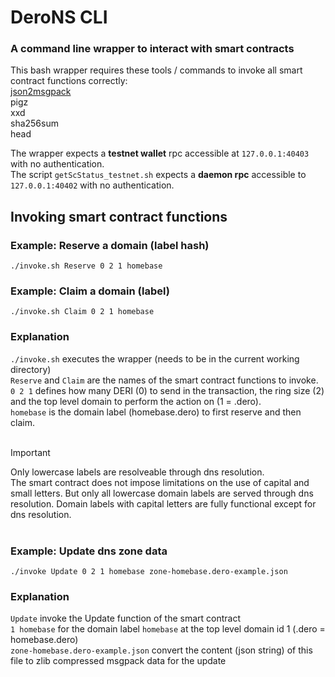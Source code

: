 # DeroNS CLI
### A command line wrapper to interact with smart contracts

This bash wrapper requires these tools / commands to invoke all smart contract functions correctly:<br>
[json2msgpack](https://github.com/ludocode/msgpack-tools)<br>
pigz<br>
xxd<br>
sha256sum<br>
head<br>

The wrapper expects a **testnet wallet** rpc accessible at `127.0.0.1:40403` with no authentication.<br>
The script `getScStatus_testnet.sh` expects a **daemon rpc** accessible to `127.0.0.1:40402` with no authentication.

## Invoking smart contract functions

### Example: Reserve a domain (label hash)
`./invoke.sh Reserve 0 2 1 homebase`

### Example: Claim a domain (label)
`./invoke.sh Claim 0 2 1 homebase`

### Explanation
`./invoke.sh` executes the wrapper (needs to be in the current working directory)<br>
`Reserve` and `Claim` are the names of the smart contract functions to invoke.<br>
`0 2 1` defines how many DERI (0) to send in the transaction, the ring size (2) and the top level domain to perform the action on (1 = .dero).<br>
`homebase` is the domain label (homebase.dero) to first reserve and then claim.<br>
<br>
> [!IMPORTANT]
> Only lowercase labels are resolveable through dns resolution.<br>
> The smart contract does not impose limitations on the use of capital and small letters. But only all lowercase domain labels are served through dns resolution.
> Domain labels with capital letters are fully functional except for dns resolution.<br><br>

### Example: Update dns zone data
`./invoke Update 0 2 1 homebase zone-homebase.dero-example.json`

### Explanation
`Update` invoke the Update function of the smart contract<br>
`1 homebase` for the domain label `homebase` at the top level domain id 1 (.dero = homebase.dero)<br>
`zone-homebase.dero-example.json` convert the content (json string) of this file to zlib compressed msgpack data for the update
